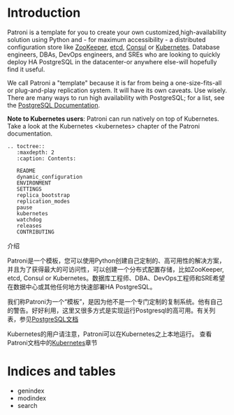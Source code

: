 Introduction
============

Patroni is a template for you to create your own customized,high-availability solution using Python and - for maximum accessibility - a distributed configuration store like [ZooKeeper](https://zookeeper.apache.org/), [etcd](https://github.com/coreos/etcd), [Consul](https://github.com/hashicorp/consul) or [Kubernetes](https://kubernetes.io). Database engineers, DBAs, DevOps engineers, and SREs who are looking to quickly deploy HA PostgreSQL in the datacenter-or anywhere else-will hopefully find it useful.

We call Patroni a "template" because it is far from being a one-size-fits-all or plug-and-play replication system. It will have its own caveats. Use wisely. There are many ways to run high availability with PostgreSQL; for a list, see the [PostgreSQL Documentation](https://wiki.postgresql.org/wiki/Replication,_Clustering,_and_Connection_Pooling).

**Note to Kubernetes users**: Patroni can run natively on top of
Kubernetes. Take a look at the Kubernetes &lt;kubernetes&gt; chapter of
the Patroni documentation.

```
.. toctree::
   :maxdepth: 2
   :caption: Contents:

   README
   dynamic_configuration
   ENVIRONMENT
   SETTINGS
   replica_bootstrap
   replication_modes
   pause
   kubernetes
   watchdog
   releases
   CONTRIBUTING
```

介绍

Patroni是一个模板，您可以使用Python创建自己定制的、高可用性的解决方案，并且为了获得最大的可访问性，可以创建一个分布式配置存储，比如ZooKeeper, etcd, Consul or Kubernetes。数据库工程师、DBA、DevOps工程师和SRE希望在数据中心或其他任何地方快速部署HA PostgreSQL。 

我们称Patroni为一个“模板”，是因为他不是一个专门定制的复制系统。他有自己的警告。好好利用，这里又很多方式是实现运行Postgresql的高可用。有关列表，参见[PostgreSQL文档](https://wiki.postgresql.org/wiki/Replication,_Clustering,_and_Connection_Pooling) 

Kubernetes的用户请注意，Patroni可以在Kubernetes之上本地运行。 查看Patroni文档中的[Kubernetes](./kubernetes.md)章节

Indices and tables
==================

-   genindex
-   modindex
-   search


